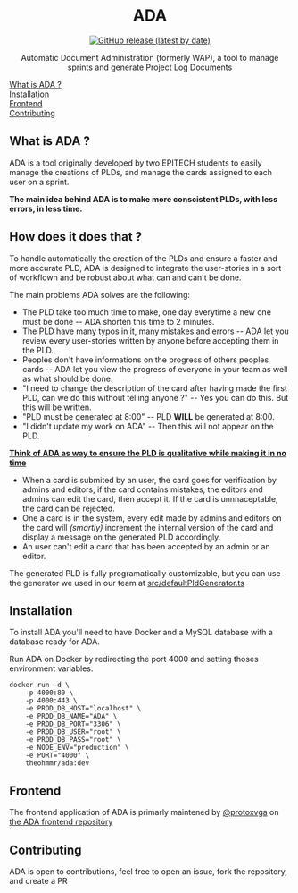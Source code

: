 <div align="center">
    <h1>ADA</h1>
    <a href="https://github.com/theohemmer/ada/releases" target="_blank" title="GitHub release (latest by date)">
    <img src="https://img.shields.io/github/v/release/theohemmer/ada" alt="GitHub release (latest by date)"/>
    </a>
    <p>Automatic Document Administration (formerly WAP), a tool to manage sprints and generate Project Log Documents</p>
</div>

<a href="#what-is-ada">What is ADA ?</a><br>
<a href="#installation">Installation</a><br>
<a href="#frontend">Frontend</a><br>
<a href="#contributing">Contributing</a>

## What is ADA ?

ADA is a tool originally developed by two EPITECH students to easily manage the creations of PLDs, and manage the cards assigned to each user on a sprint.

<b>The main idea behind ADA is to make more conscistent PLDs, with less errors, in less time.</b>

## How does it does that ?

To handle automatically the creation of the PLDs and ensure a faster and more accurate PLD, ADA is designed to integrate the user-stories in a sort of workflown and be robust about what can and can't be done.

The main problems ADA solves are the following:
- The PLD take too much time to make, one day everytime a new one must be done -- ADA shorten this time to 2 minutes.
- The PLD have many typos in it, many mistakes and errors -- ADA let you review every user-stories written by anyone before accepting them in the PLD.
- Peoples don't have informations on the progress of others peoples cards -- ADA let you view the progress of everyone in your team as well as what should be done.
- "I need to change the description of the card after having made the first PLD, can we do this without telling anyone ?" -- Yes you can do this. But this will be written.
- "PLD must be generated at 8:00" -- PLD <b>WILL</b> be generated at 8:00.
- "I didn't update my work on ADA" -- Then this will not appear on the PLD.

<b><u>Think of ADA as way to ensure the PLD is qualitative while making it in no time</u></b>

- When a card is submited by an user, the card goes for verification by admins and editors, if the card contains mistakes, the editors and admins can edit the card, then accept it. If the card is unnnaceptable, the card can be rejected.
- One a card is in the system, every edit made by admins and editors on the card will <i>(smartly)</i> increment the internal version of the card and display a message on the generated PLD accordingly.
- An user can't edit a card that has been accepted by an admin or an editor.

The generated PLD is fully programatically customizable, but you can use the generator we used in our team at <a href="src/defaultPldGenerator.ts">src/defaultPldGenerator.ts</a>

## Installation

To install ADA you'll need to have Docker and a MySQL database with a database ready for ADA.

Run ADA on Docker by redirecting the port 4000 and setting thoses environment variables:

```
docker run -d \
    -p 4000:80 \
    -p 4000:443 \
    -e PROD_DB_HOST="localhost" \
    -e PROD_DB_NAME="ADA" \
    -e PROD_DB_PORT="3306" \
    -e PROD_DB_USER="root" \
    -e PROD_DB_PASS="root" \
    -e NODE_ENV="production" \
    -e PORT="4000" \
    theohmmr/ada:dev
```

## Frontend

The frontend application of ADA is primarly maintened by <a href="https://github.com/protoxvga">@protoxvga</a> on <a href="https://github.com/protoxvga/ada_ui">the ADA frontend repository</a>

## Contributing

ADA is open to contributions, feel free to open an issue, fork the repository, and create a PR